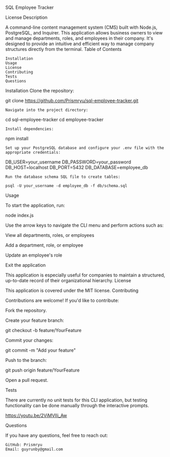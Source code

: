 SQL Employee Tracker

License
Description

A command-line content management system (CMS) built with Node.js, PostgreSQL, and Inquirer. This application allows business owners to view and manage departments, roles, and employees in their company. It's designed to provide an intuitive and efficient way to manage company structures directly from the terminal.
Table of Contents

    Installation
    Usage
    License
    Contributing
    Tests
    Questions

Installation
Clone the repository:

git clone https://github.com/Prismryu/sql-employee-tracker.git

    Navigate into the project directory:

cd sql-employee-tracker
cd employee-tracker

    Install dependencies:

npm install

    Set up your PostgreSQL database and configure your .env file with the appropriate credentials:

DB_USER=your_username DB_PASSWORD=your_password DB_HOST=localhost DB_PORT=5432 DB_DATABASE=employee_db

    Run the database schema SQL file to create tables:

    psql -U your_username -d employee_db -f db/schema.sql

Usage

To start the application, run:

node index.js

Use the arrow keys to navigate the CLI menu and perform actions such as:

View all departments, roles, or employees

Add a department, role, or employee

Update an employee's role

Exit the application

This application is especially useful for companies to maintain a structured, up-to-date record of their organizational hierarchy. License

This application is covered under the MIT license. Contributing

Contributions are welcome! If you'd like to contribute:

Fork the repository.

Create your feature branch:

git checkout -b feature/YourFeature

Commit your changes:

git commit -m "Add your feature"

Push to the branch:

git push origin feature/YourFeature

Open a pull request.

Tests

There are currently no unit tests for this CLI application, but testing functionality can be done manually through the interactive prompts.

https://youtu.be/2ViMVIIi_Aw

Questions

If you have any questions, feel free to reach out:

    GitHub: Prismryu
    Email: guyrunby@gmail.com
